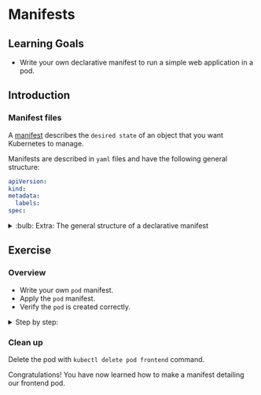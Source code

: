 # Manifests

## Learning Goals

- Write your own declarative manifest to run a simple web application in a pod.

## Introduction

### Manifest files

A [manifest][manifest_def] describes the `desired state` of an object that you want Kubernetes to manage.

Manifests are described in `yaml` files and have the following general structure:

```yaml
apiVersion:
kind:
metadata:
  labels:
spec:
```

[manifest_def]: https://kubernetes.io/docs/reference/glossary/?all=true#term-manifest

<details>
<summary>:bulb: Extra: The general structure of a declarative manifest</summary>

The general structure of a manifest is like the following. This is not only for pods, but for all Kubernetes resources.

```yaml
apiVersion: # Version of the API used for the kind/resource
kind: # The kind/resource or "type" of the object
metadata: # Metadata about the object
  name: # The name of the object (must be unique within this kind)
  labels: # Labels for the object (used for grouping, key-value pairs)
spec:# The desired state of the object
  # The spec varies depending on the kind/resource
```

</details>

## Exercise

### Overview

- Write your own `pod` manifest.
- Apply the `pod` manifest.
- Verify the `pod` is created correctly.

<details>
<summary>
Step by step:
</summary>

### Write your own `pod` manifest

- Go into the `manifests/start` directory.
- Open the `frontend-pod.yaml` file in a text editor.

It looks like this:

```yaml
apiVersion:
kind:
metadata:
  name:
spec:
  containers:
    - name:
      image:
      ports:
```

- Find the API version for the `pod` resource in the [Kubernetes API documentation][pod-api] and fill out the `apiVersion`

[pod-api]: https://kubernetes.io/docs/reference/kubernetes-api/workload-resources/pod-v1/

<details>
<summary>:bulb: Help me out!</summary>

The API version for the `pod` resource is `v1`

</details>

- the `kind` should be `Pod`
- the `name` should be `frontend` for both the metadata and the spec
- the `image` should be `ghcr.io/eficode-academy/quotes-flask-frontend:release`
- the `containerPort` section should have `5000`

<details>
<summary>:bulb: Help me out!</summary>

The entire manifest should look like this:

```yaml
apiVersion: v1
kind: Pod
metadata:
  name: frontend
spec:
  containers:
    - name: frontend
      image: ghcr.io/eficode-academy/quotes-flask-frontend:release
      ports:
        - containerPort: 5000
```

</details>

### Apply the `pod` manifest

Try to apply the manifest with `kubectl apply -f frontend-pod.yaml` command.

### Verify the `pod` is created correctly

Check the status of the pod with `kubectl get pods` command.

Expected output:

```bash
NAME       READY   STATUS    RESTARTS   AGE
frontend   1/1     Running   0          1m
```

Congratulations! You have now learned how to make a manifest detailing our frontend pod, and applied it to the cluster.

</details>

### Clean up

Delete the pod with `kubectl delete pod frontend` command.

Congratulations! You have now learned how to make a manifest detailing our frontend pod.
